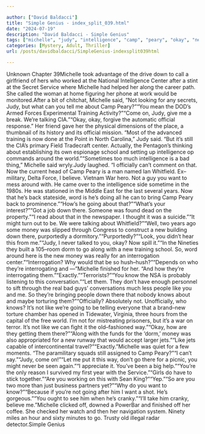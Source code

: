 ```yaml
---

author: ["David Baldacci"]
title: "Simple Genius - index_split_039.html"
date: "2024-07-19"
description: "David Baldacci - Simple Genius"
tags: ["michelle", "judy", "intelligence", "camp", "peary", "okay", "new", "know", "like", "along", "would", "said", "training", "around", "want", "year", "going", "money", "go", "center", "secret", "force", "come", "talking", "official"]
categories: [Mystery, Adult, Thriller]
url: /posts/davidbaldacci/SimpleGenius-indexsplit039html

---
```



Unknown
Chapter 39Michelle took advantage of the drive down to call a girlfriend of hers who worked at the National Intelligence Center after a stint at the Secret Service where Michelle had helped her along the career path. She called the woman at home figuring her phone at work would be monitored.After a bit of chitchat, Michelle said, “Not looking for any secrets, Judy, but what can you tell me about Camp Peary?”“You mean the DOD’s Armed Forces Experimental Training Activity?”“Come on, Judy, give me a break. We’re talking CIA.”“Okay, okay, forgive the automatic official response.” Her friend gave her the physical dimensions of the place, a thumbnail of its history and its official mission. “Most of the advanced training is now done at the Point in North Carolina,” Judy said. “But it’s still the CIA’s primary Field Tradecraft center. Actually, the Pentagon’s thinking about establishing its own espionage school and setting up intelligence op commands around the world.”“Sometimes too much intelligence is a bad thing,” Michelle said wryly.Judy laughed. “I officially can’t comment on that. Now the current head of Camp Peary is a man named Ian Whitfield. Ex–military, Delta Force, I believe. Vietnam War hero. Not a guy you want to mess around with. He came over to the intelligence side sometime in the 1980s. He was stationed in the Middle East for the last several years. Now that he’s back stateside, word is he’s doing all he can to bring Camp Peary back to prominence.”“How’s he going about that?”“What’s your interest?”“Got a job down there. Someone was found dead on the property.”“I read about that in the newspaper. I thought it was a suicide.”“It might turn out to be. We were talking about Whitfield?”“Well, two years ago some money was slipped through Congress to construct a new building down there, purportedly a dormitory.”“Purportedly?”“Look, you didn’t hear this from me.”“Judy, I never talked to you, okay? Now spill it.”“In the Nineties they built a 105–room dorm to go along with a new training school. So, word around here is the new money was really for an interrogation center.”“Interrogation? Why would that be so hush–hush?”“Depends on who they’re interrogating and —”Michelle finished for her. “And how they’re interrogating them.”“Exactly.”“Terrorists?”“You know the NSA is probably listening to this conversation.”“Let them. They don’t have enough personnel to sift through the real bad guys’ conversations much less people like you and me. So they’re bringing people down there that nobody knows about and maybe torturing them?”“Officially? Absolutely not. Unofficially, who knows? It’s not like we’re going to be telling everyone that a brand–new torture chamber has opened in Tidewater, Virginia, three hours from the capital of the free world. I’m not for mistreating prisoners, but it’s a war on terror. It’s not like we can fight it the old–fashioned way.”“Okay, how are they getting them there?”“Along with the funds for the ‘dorm,’ money was also appropriated for a new runway that would accept larger jets.”“Like jets capable of intercontinental travel?”“Exactly.”Michelle was quiet for a few moments. “The paramilitary squads still assigned to Camp Peary?”“I can’t say.”“Judy, come on!”“Let me put it this way, don’t go there for a picnic, you might never be seen again.”“I appreciate it. You’ve been a big help.”“You’re the only reason I survived my first year with the Service.”“Girls do have to stick together.”“Are you working on this with Sean King?”“Yep.”“So are you two more than just business partners yet?”“Why do you want to know?”“Because if you’re not going after him I want a shot. He’s gorgeous.”“You ought to see him when he’s cranky.”“I’ll take him cranky, believe me.”Michelle clicked off, downed a PowerBar and finished off her coffee. She checked her watch and then her navigation system. Ninety miles an hour and sixty minutes to go. Trusty old illegal radar detector.Simple Genius
